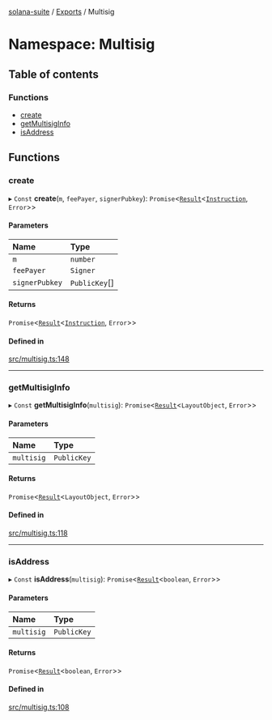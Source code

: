 [solana-suite](../README.md) / [Exports](../modules.md) / Multisig

# Namespace: Multisig

## Table of contents

### Functions

- [create](Multisig.md#create)
- [getMultisigInfo](Multisig.md#getmultisiginfo)
- [isAddress](Multisig.md#isaddress)

## Functions

### create

▸ `Const` **create**(`m`, `feePayer`, `signerPubkey`): `Promise`<[`Result`](../modules.md#result)<[`Instruction`](../classes/Instruction.md), `Error`\>\>

#### Parameters

| Name | Type |
| :------ | :------ |
| `m` | `number` |
| `feePayer` | `Signer` |
| `signerPubkey` | `PublicKey`[] |

#### Returns

`Promise`<[`Result`](../modules.md#result)<[`Instruction`](../classes/Instruction.md), `Error`\>\>

#### Defined in

[src/multisig.ts:148](https://github.com/fukaoi/solana-suite/blob/f1947cd/src/multisig.ts#L148)

___

### getMultisigInfo

▸ `Const` **getMultisigInfo**(`multisig`): `Promise`<[`Result`](../modules.md#result)<`LayoutObject`, `Error`\>\>

#### Parameters

| Name | Type |
| :------ | :------ |
| `multisig` | `PublicKey` |

#### Returns

`Promise`<[`Result`](../modules.md#result)<`LayoutObject`, `Error`\>\>

#### Defined in

[src/multisig.ts:118](https://github.com/fukaoi/solana-suite/blob/f1947cd/src/multisig.ts#L118)

___

### isAddress

▸ `Const` **isAddress**(`multisig`): `Promise`<[`Result`](../modules.md#result)<`boolean`, `Error`\>\>

#### Parameters

| Name | Type |
| :------ | :------ |
| `multisig` | `PublicKey` |

#### Returns

`Promise`<[`Result`](../modules.md#result)<`boolean`, `Error`\>\>

#### Defined in

[src/multisig.ts:108](https://github.com/fukaoi/solana-suite/blob/f1947cd/src/multisig.ts#L108)
